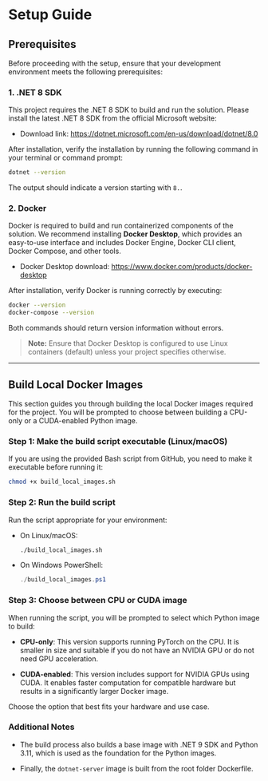 # Setup Guide

## Prerequisites

Before proceeding with the setup, ensure that your development environment meets the following prerequisites:

### 1. .NET 8 SDK

This project requires the .NET 8 SDK to build and run the solution. Please install the latest .NET 8 SDK from the official Microsoft website:

- Download link: https://dotnet.microsoft.com/en-us/download/dotnet/8.0

After installation, verify the installation by running the following command in your terminal or command prompt:

```bash
dotnet --version
```

The output should indicate a version starting with `8.`.

### 2. Docker

Docker is required to build and run containerized components of the solution. We recommend installing **Docker Desktop**, which provides an easy-to-use interface and includes Docker Engine, Docker CLI client, Docker Compose, and other tools.

- Docker Desktop download: https://www.docker.com/products/docker-desktop

After installation, verify Docker is running correctly by executing:

```bash
docker --version
docker-compose --version
```

Both commands should return version information without errors.

> **Note:** Ensure that Docker Desktop is configured to use Linux containers (default) unless your project specifies otherwise.

---

## Build Local Docker Images

This section guides you through building the local Docker images required for the project. You will be prompted to choose between building a CPU-only or a CUDA-enabled Python image.

### Step 1: Make the build script executable (Linux/macOS)

If you are using the provided Bash script from GitHub, you need to make it executable before running it:

```bash
chmod +x build_local_images.sh
```

### Step 2: Run the build script

Run the script appropriate for your environment:

- On Linux/macOS:

  ```bash
  ./build_local_images.sh
  ```

- On Windows PowerShell:

  ```powershell
  ./build_local_images.ps1
  ```

### Step 3: Choose between CPU or CUDA image

When running the script, you will be prompted to select which Python image to build:

- **CPU-only**: This version supports running PyTorch on the CPU. It is smaller in size and suitable if you do not have an NVIDIA GPU or do not need GPU acceleration.

- **CUDA-enabled**: This version includes support for NVIDIA GPUs using CUDA. It enables faster computation for compatible hardware but results in a significantly larger Docker image.

Choose the option that best fits your hardware and use case.

### Additional Notes

- The build process also builds a base image with .NET 9 SDK and Python 3.11, which is used as the foundation for the Python images.

- Finally, the `dotnet-server` image is built from the root folder Dockerfile.

